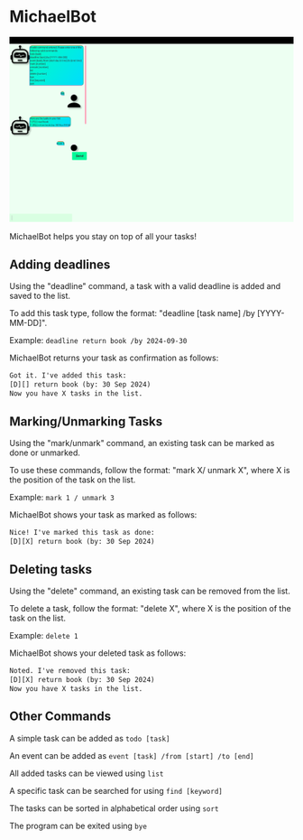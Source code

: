 # MichaelBot

![Ui.png](Ui.png)

MichaelBot helps you stay on top of all your tasks! 

## Adding deadlines

Using the "deadline" command, a task with a valid deadline is added and saved to the list.

To add this task type, follow the format: "deadline [task name] /by [YYYY-MM-DD]".

Example: `deadline return book /by 2024-09-30`

MichaelBot returns your task as confirmation as follows:

```
Got it. I've added this task: 
[D][] return book (by: 30 Sep 2024)
Now you have X tasks in the list.
```

## Marking/Unmarking Tasks

Using the "mark/unmark" command, an existing task can be marked as done or unmarked.

To use these commands, follow the format: "mark X/ unmark X", where X is the position of the task on the list.

Example: `mark 1 / unmark 3`

MichaelBot shows your task as marked as follows:

```
Nice! I've marked this task as done: 
[D][X] return book (by: 30 Sep 2024) 
```

## Deleting tasks

Using the "delete" command, an existing task can be removed from the list.

To delete a task, follow the format: "delete X", where X is the position of the task on the list.

Example: `delete 1`

MichaelBot shows your deleted task as follows:

```
Noted. I've removed this task: 
[D][X] return book (by: 30 Sep 2024)
Now you have X tasks in the list.
```
## Other Commands

A simple task can be added as `todo [task]`

An event can be added as `event [task] /from [start] /to [end]`

All added tasks can be viewed using `list`

A specific task can be searched for using `find [keyword]`

The tasks can be sorted in alphabetical order using `sort`

The program can be exited using `bye`